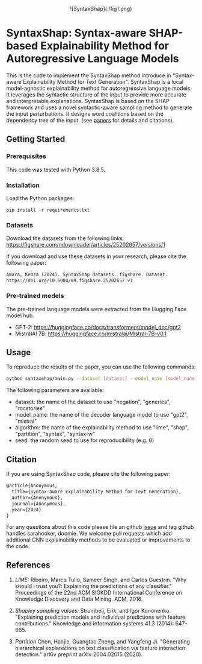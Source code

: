 <p align="center">
  ![SyntaxShap](./fig1.png)
</p>


# SyntaxShap: Syntax-aware SHAP-based Explainability Method for Autoregressive Language Models

This is the code to implement the SyntaxShap method introduce in "Syntax-aware Explainability Method for Text Generation".
SyntaxShap is a local model-agnostic explainability method for autoregressive language models. 
It leverages the syntactic structure of the input to provide more accurate and interpretable explanations. 
SyntaxShap is based on the SHAP framework and uses a novel syntactic-aware sampling method to generate the input perturbations.
It designs word coalitions based on the dependency tree of the input. (see [papers](#citations) for details and citations).

## Getting Started

### Prerequisites

This code was tested with Python 3.8.5.

### Installation

Load the Python packages:
```
pip install -r requirements.txt
```

### Datasets

Download the datasets from the following links: https://figshare.com/ndownloader/articles/25202657/versions/1

If you download and use these datasets in your research, please cite the following paper:

```
Amara, Kenza (2024). SyntaxShap datasets. figshare. Dataset. https://doi.org/10.6084/m9.figshare.25202657.v1
```

### Pre-trained models

The pre-trained language models were extracted from the Hugging Face model hub.
- GPT-2: https://huggingface.co/docs/transformers/model_doc/gpt2
- MistralAI 7B: https://huggingface.co/mistralai/Mistral-7B-v0.1



## Usage

To reproduce the results of the paper, you can use the following commands:

```bash
python syntaxshap/main.py --dataset [dataset] --model_name [model_name] --algorithm [algorithm] --seed [seed]
```

The following parameters are available:
- dataset: the name of the dataset to use "negation", "generics", "rocstories"
- model_name: the name of the decoder language model to use "gpt2", "mistral"
- algorithm: the name of the explainability method to use "lime", "shap", "partition", "syntax", "syntax-w"
- seed: the random seed to use for reproducibility (e.g. 0)


## Citation
If you are using SyntaxShap code, please cite the following paper:
```
@article{Anonymous,
  title={Syntax-aware Explainability Method for Text Generation},
  author={Anonymous},
  journal={Anonymous},
  year={2024}
}
```
For any questions about this code please file an github [issue](https://github.com/) and tag github handles sarahooker, doomie. We welcome pull requests which add additional GNN explainability methods to be evaluated or improvements to the code.


## References

1. *LIME:* Ribeiro, Marco Tulio, Sameer Singh, and Carlos Guestrin. "Why should i trust you?: Explaining the predictions of any classifier." Proceedings of the 22nd ACM SIGKDD International Conference on Knowledge Discovery and Data Mining. ACM, 2016.

2. *Shapley sampling values:* Strumbelj, Erik, and Igor Kononenko. "Explaining prediction models and individual predictions with feature contributions." Knowledge and information systems 41.3 (2014): 647-665.

3. *Partition* Chen, Hanjie, Guangtao Zheng, and Yangfeng Ji. "Generating hierarchical explanations on text classification via feature interaction detection." arXiv preprint arXiv:2004.02015 (2020).
